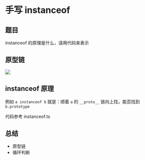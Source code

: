 # 手写 instanceof

## 题目

instanceof 的原理是什么，请用代码来表示

## 原型链

![](https://cdn.jsdelivr.net/gh/ailee945/picGo/img/202203270932294.png)

## instanceof 原理

例如 `a instanceof b` 就是：顺着 `a` 的 `__proto__` 链向上找，能否找到 `b.prototype`

代码参考 instanceof.ts

## 总结

- 原型链
- 循环判断
